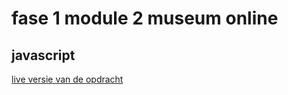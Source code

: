 # fase 1 module 2 museum online
## javascript

[live versie van de opdracht](https://33291.hosts1.ma-cloud.nl/f1m2js)